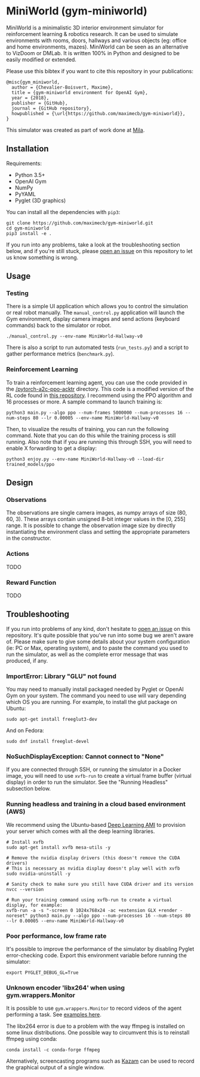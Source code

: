 # MiniWorld (gym-miniworld)

MiniWorld is a minimalistic 3D interior environment simulator for reinforcement
learning &amp; robotics research. It can be used to simulate environments with
rooms, doors, hallways and various objects (eg: office and home environments, mazes).
MiniWorld can be seen as an alternative to VizDoom or DMLab. It is written
100% in Python and designed to be easily modified or extended.

Please use this bibtex if you want to cite this repository in your publications:

```
@misc{gym_miniworld,
  author = {Chevalier-Boisvert, Maxime},
  title = {gym-miniworld environment for OpenAI Gym},
  year = {2018},
  publisher = {GitHub},
  journal = {GitHub repository},
  howpublished = {\url{https://github.com/maximecb/gym-miniworld}},
}
```

This simulator was created as part of work done at [Mila](https://mila.quebec/).

## Installation

Requirements:
- Python 3.5+
- OpenAI Gym
- NumPy
- PyYAML
- Pyglet (3D graphics)

You can install all the dependencies with `pip3`:

```
git clone https://github.com/maximecb/gym-miniworld.git
cd gym-miniworld
pip3 install -e .
```

If you run into any problems, take a look at the troubleshooting
section below, and if you're still stuck, please
[open an issue](https://github.com/maximecb/gym-miniworld/issues) on this
repository to let us know something is wrong.

## Usage

### Testing

There is a simple UI application which allows you to control the simulation or real robot manually. The `manual_control.py` application will launch the Gym environment, display camera images and send actions (keyboard commands) back to the simulator or robot.

```
./manual_control.py --env-name MiniWorld-Hallway-v0
```

There is also a script to run automated tests (`run_tests.py`) and a script to gather performance metrics (`benchmark.py`).

### Reinforcement Learning

To train a reinforcement learning agent, you can use the code provided in the [/pytorch-a2c-ppo-acktr](/pytorch-a2c-ppo-acktr) directory. This code is a modified version of the RL code found in [this repository](https://github.com/ikostrikov/pytorch-a2c-ppo-acktr). I recommend using the PPO algorithm and 16 processes or more. A sample command to launch training is:

```
python3 main.py --algo ppo --num-frames 5000000 --num-processes 16 --num-steps 80 --lr 0.00005 --env-name MiniWorld-Hallway-v0
```

Then, to visualize the results of training, you can run the following command. Note that you can do this while the training process is still running. Also note that if you are running this through SSH, you will need to enable X forwarding to get a display:

```
python3 enjoy.py --env-name MiniWorld-Hallway-v0 --load-dir trained_models/ppo
```

## Design

### Observations

The observations are single camera images, as numpy arrays of size (80, 60, 3). These arrays contain unsigned 8-bit integer values in the [0, 255] range. It is possible to change the observation image size by directly instantiating the environment class and setting the appropriate
parameters in the constructor.

### Actions

TODO

### Reward Function

TODO

## Troubleshooting

If you run into problems of any kind, don't hesitate to [open an issue](https://github.com/maximecb/gym-miniworld/issues) on this repository. It's quite possible that you've run into some bug we aren't aware of. Please make sure to give some details about your system configuration (ie: PC or Max, operating system), and to paste the command you used to run the simulator, as well as the complete error message that was produced, if any.

### ImportError: Library "GLU" not found

You may need to manually install packaged needed by Pyglet or OpenAI Gym on your system. The command you need to use will vary depending which OS you are running. For example, to install the glut package on Ubuntu:

```
sudo apt-get install freeglut3-dev
```

And on Fedora:

```
sudo dnf install freeglut-devel
```

### NoSuchDisplayException: Cannot connect to "None"

If you are connected through SSH, or running the simulator in a Docker image, you will need to use `xvfb-run` to create a virtual frame buffer (virtual display) in order to run the simulator. See the "Running Headless" subsection below.

### Running headless and training in a cloud based environment (AWS)

We recommend using the Ubuntu-based [Deep Learning AMI](https://aws.amazon.com/marketplace/pp/B077GCH38C) to provision your server which comes with all the deep learning libraries.

```
# Install xvfb
sudo apt-get install xvfb mesa-utils -y

# Remove the nvidia display drivers (this doesn't remove the CUDA drivers)
# This is necessary as nvidia display doesn't play well with xvfb
sudo nvidia-uninstall -y

# Sanity check to make sure you still have CUDA driver and its version
nvcc --version

# Run your training command using xvfb-run to create a virtual display, for example:
xvfb-run -a -s "-screen 0 1024x768x24 -ac +extension GLX +render -noreset" python3 main.py --algo ppo --num-processes 16 --num-steps 80 --lr 0.00005 --env-name MiniWorld-Hallway-v0
```

### Poor performance, low frame rate

It's possible to improve the performance of the simulator by disabling Pyglet error-checking code. Export this environment variable before running the simulator:

```
export PYGLET_DEBUG_GL=True
```

### Unknown encoder 'libx264' when using gym.wrappers.Monitor

It is possible to use `gym.wrappers.Monitor` to record videos of the agent performing a task. See [examples here](https://www.programcreek.com/python/example/100947/gym.wrappers.Monitor).

The libx264 error is due to a problem with the way ffmpeg is installed on some linux distributions. One possible way to circumvent this is to reinstall ffmpeg using conda:

```
conda install -c conda-forge ffmpeg
```

Alternatively, screencasting programs such as [Kazam](https://launchpad.net/kazam) can be used to record the graphical output of a single window.
